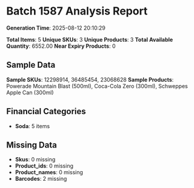 # Batch 1587 Analysis Report

**Generation Time**: 2025-08-12 20:10:29

**Total Items**: 5
**Unique SKUs**: 3
**Unique Products**: 3
**Total Available Quantity**: 6552.00
**Near Expiry Products**: 0

## Sample Data
**Sample SKUs**: 12298914, 36485454, 23068628
**Sample Products**: Powerade Mountain Blast (500ml), Coca-Cola Zero (300ml), Schweppes Apple Can (300ml)

## Financial Categories
- **Soda**: 5 items

## Missing Data
- **Skus**: 0 missing
- **Product_ids**: 0 missing
- **Product_names**: 0 missing
- **Barcodes**: 2 missing
